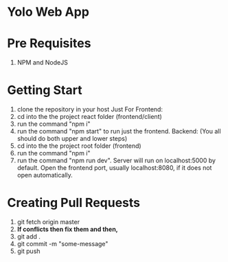 # Yolo Web App

# Pre Requisites

1. NPM and NodeJS

# Getting Start

1. clone the repository in your host
   Just For Frontend:
2. cd into the the project react folder (frontend/client)
3. run the command "npm i"
4. run the command "npm start" to run just the frontend.
   Backend: (You all should do both upper and lower steps)
5. cd into the the project root folder (frontend)
6. run the command "npm i"
7. run the command "npm run dev". Server will run on localhost:5000 by default. Open the frontend port, usually localhost:8080, if it does not open automatically.

# Creating Pull Requests

1. git fetch origin master
2. **If conflicts then fix them and then,**
3. git add .
4. git commit -m "some-message"
5. git push
